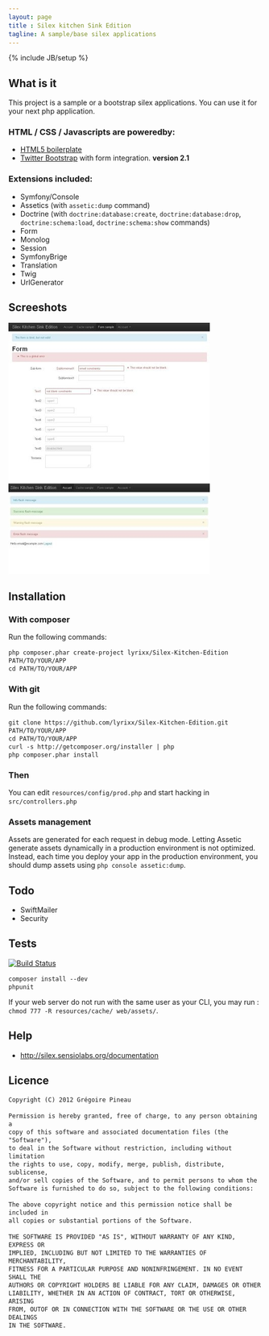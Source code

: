 ```yaml
---
layout: page
title : Silex kitchen Sink Edition
tagline: A sample/base silex applications
---
```

{% include JB/setup %}

What is it
----------

This project is a sample or a bootstrap silex applications.
You can use it for your next php application.

### HTML / CSS / Javascripts are poweredby:

* [HTML5 boilerplate](http://html5boilerplate.com/)
* [Twitter Bootstrap](http://twitter.github.com/bootstrap/) with form integration. **version 2.1**

### Extensions included:

* Symfony/Console
* Assetics (with `assetic:dump` command)
* Doctrine (with `doctrine:database:create`, `doctrine:database:drop`,
  `doctrine:schema:load`, `doctrine:schema:show` commands)
* Form
* Monolog
* Session
* SymfonyBrige
* Translation
* Twig
* UrlGenerator

Screeshots
----------

![Form sample](/assets/img/form.jpg)
![Homepage](/assets/img/hp.jpg)

Installation
------------

### With composer

Run the following commands:

    php composer.phar create-project lyrixx/Silex-Kitchen-Edition PATH/TO/YOUR/APP
    cd PATH/TO/YOUR/APP

### With git

Run the following commands:

    git clone https://github.com/lyrixx/Silex-Kitchen-Edition.git PATH/TO/YOUR/APP
    cd PATH/TO/YOUR/APP
    curl -s http://getcomposer.org/installer | php
    php composer.phar install

### Then

You can edit `resources/config/prod.php` and start hacking in `src/controllers.php`

### Assets management

Assets are generated for each request in debug mode.
Letting Assetic generate assets dynamically
in a production environment is not optimized.
Instead, each time you deploy your app in the production
environment, you should dump assets using `php console assetic:dump`.

Todo
----

* SwiftMailer
* Security

Tests
-----

[![Build Status](https://secure.travis-ci.org/lyrixx/Silex-Kitchen-Edition.png?branch=master)](http://travis-ci.org/lyrixx/Silex-Kitchen-Edition)

    composer install --dev
    phpunit

If your web server do not run with the same user as your CLI,
you may run : `chmod 777 -R resources/cache/ web/assets/`.

Help
----

* http://silex.sensiolabs.org/documentation

Licence
-------

    Copyright (C) 2012 Grégoire Pineau

    Permission is hereby granted, free of charge, to any person obtaining a
    copy of this software and associated documentation files (the "Software"),
    to deal in the Software without restriction, including without limitation
    the rights to use, copy, modify, merge, publish, distribute, sublicense,
    and/or sell copies of the Software, and to permit persons to whom the
    Software is furnished to do so, subject to the following conditions:

    The above copyright notice and this permission notice shall be included in
    all copies or substantial portions of the Software.

    THE SOFTWARE IS PROVIDED "AS IS", WITHOUT WARRANTY OF ANY KIND, EXPRESS OR
    IMPLIED, INCLUDING BUT NOT LIMITED TO THE WARRANTIES OF MERCHANTABILITY,
    FITNESS FOR A PARTICULAR PURPOSE AND NONINFRINGEMENT. IN NO EVENT SHALL THE
    AUTHORS OR COPYRIGHT HOLDERS BE LIABLE FOR ANY CLAIM, DAMAGES OR OTHER
    LIABILITY, WHETHER IN AN ACTION OF CONTRACT, TORT OR OTHERWISE, ARISING
    FROM, OUTOF OR IN CONNECTION WITH THE SOFTWARE OR THE USE OR OTHER DEALINGS
    IN THE SOFTWARE.
